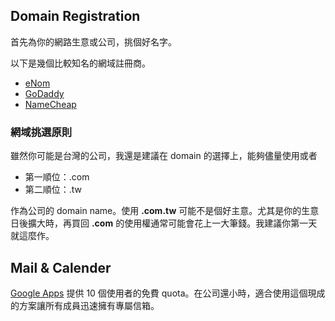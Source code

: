 
## Domain Registration

首先為你的網路生意或公司，挑個好名字。

以下是幾個比較知名的網域註冊商。

* [eNom](http://enomcentral.com)
* [GoDaddy](http://godaddy.com)
* [NameCheap](http://namecheap.com)

### 網域挑選原則

雖然你可能是台灣的公司，我還是建議在 domain 的選擇上，能夠儘量使用或者

* 第一順位：.com
* 第二順位：.tw

作為公司的 domain name。使用 **.com.tw** 可能不是個好主意。尤其是你的生意日後擴大時，再買回 **.com** 的使用權通常可能會花上一大筆錢。我建議你第一天就這麼作。


## Mail & Calender

[Google Apps](https://www.google.com/a/cpanel/standard/new3) 提供 10 個使用者的免費 quota。在公司還小時，適合使用這個現成的方案讓所有成員迅速擁有專屬信箱。

